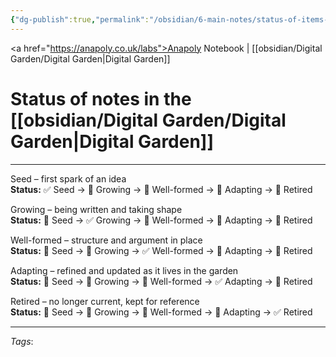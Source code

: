 ```yaml
---
{"dg-publish":true,"permalink":"/obsidian/6-main-notes/status-of-items-in-the-digital-garden/","created":"2025-08-20T10:18:18.493+01:00","updated":"2025-08-20T11:52:53.430+01:00"}
---
```


<a href="https://anapoly.co.uk/labs">Anapoly Notebook</a> | [[obsidian/Digital Garden/Digital Garden\|Digital Garden]] 

# Status of notes in the [[obsidian/Digital Garden/Digital Garden\|Digital Garden]]

---

Seed – first spark of an idea  
**Status:** ✅ Seed → 🔸 Growing → 🔸 Well-formed → 🔸 Adapting → 🔸 Retired

Growing – being written and taking shape  
**Status:** 🔸 Seed → ✅ Growing → 🔸 Well-formed → 🔸 Adapting → 🔸 Retired

Well-formed – structure and argument in place  
**Status:** 🔸 Seed → 🔸 Growing → ✅ Well-formed → 🔸 Adapting → 🔸 Retired

Adapting – refined and updated as it lives in the garden  
**Status:** 🔸 Seed → 🔸 Growing → 🔸 Well-formed → ✅ Adapting → 🔸 Retired

Retired – no longer current, kept for reference  
**Status:** 🔸 Seed → 🔸 Growing → 🔸 Well-formed → 🔸 Adapting → ✅ Retired

---

*Tags*: 